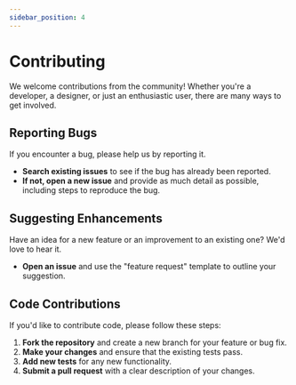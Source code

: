 ```yaml
---
sidebar_position: 4
---
```


# Contributing

We welcome contributions from the community! Whether you're a developer, a designer, or just an enthusiastic user, there are many ways to get involved.

## Reporting Bugs

If you encounter a bug, please help us by reporting it. 

*   **Search existing issues** to see if the bug has already been reported.
*   **If not, open a new issue** and provide as much detail as possible, including steps to reproduce the bug.

## Suggesting Enhancements

Have an idea for a new feature or an improvement to an existing one? We'd love to hear it.

*   **Open an issue** and use the "feature request" template to outline your suggestion.

## Code Contributions

If you'd like to contribute code, please follow these steps:

1.  **Fork the repository** and create a new branch for your feature or bug fix.
2.  **Make your changes** and ensure that the existing tests pass.
3.  **Add new tests** for any new functionality.
4.  **Submit a pull request** with a clear description of your changes.
